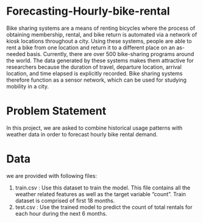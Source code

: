 # Forecasting-Hourly-bike-rental
Bike sharing systems are a means of renting bicycles where the process of
obtaining membership, rental, and bike return is automated via a network of
kiosk locations throughout a city. Using these systems, people are able to
rent a bike from one location and return it to a different place on an
as-needed basis. Currently, there are over 500 bike-sharing programs
around the world.
The data generated by these systems makes them attractive for
researchers because the duration of travel, departure location, arrival
location, and time elapsed is explicitly recorded. Bike sharing systems
therefore function as a sensor network, which can be used for studying
mobility in a city.
# Problem Statement
In this project, we are asked to combine historical usage patterns with
weather data in order to forecast hourly bike rental demand.
# Data
we are provided with following files:
1. train.csv : Use this dataset to train the model. This file contains all the
weather related features as well as the target variable “count”. Train
dataset is comprised of first 18 months.
2. test.csv : Use the trained model to predict the count of total rentals for
each hour during the next 6 months.
